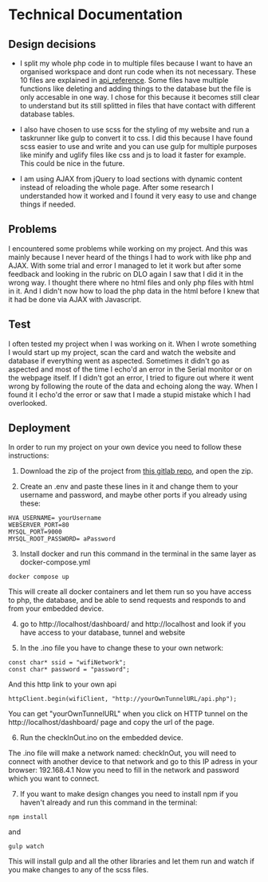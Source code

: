 # Technical Documentation

<!--
Your technical documentation should contain information about the design decisions you made, the problems you encountered and how you solved them. It should also contain information about the technologies you used and why you used them. It should also contain information about the structure of your website, and how the different parts of your website interact with each other.

In your technical documentation you should also describe how you tested your application, and how you deployed your application. -->

## Design decisions

- I split my whole php code in to multiple files because I want to have an organised workspace and dont run code when its not necessary. These 10 files are explained in <a href="../api_reference">api_reference</a>. Some files have multiple functions like deleting and adding things to the database but the file is only accesable in one way. I chose for this because it becomes still clear to understand but its still splitted in files that have contact with different database tables.

- I also have chosen to use scss for the styling of my website and run a taskrunner like gulp to convert it to css. I did this because I have found scss easier to use and write and you can use gulp for multiple purposes like minify and uglify files like css and js to load it faster for example. This could be nice in the future.

- I am using AJAX from jQuery to load sections with dynamic content instead of reloading the whole page. After some research I understanded how it worked and I found it very easy to use and change things if needed.

## Problems

I encountered some problems while working on my project. And this was mainly because I never heard of the things I had to work with like php and AJAX.
With some trial and error I managed to let it work but after some feedback and looking in the rubric on DLO again I saw that I did it in the wrong way. I thought there where no html files and only php files with html in it. And I didn't now how to load the php data in the html before I knew that it had be done via AJAX with Javascript.

## Test

I often tested my project when I was working on it. When I wrote something I would start up my project, scan the card and watch the website and database if everything went as aspected. Sometimes it didn't go as aspected and most of the time I echo'd an error in the Serial monitor or on the webpage itself. If I didn't got an error, I tried to figure out where it went wrong by following the route of the data and echoing along the way. When I found it I echo'd the error or saw that I made a stupid mistake which I had overlooked.

## Deployment

In order to run my project on your own device you need to follow these instructions:

1. Download the zip of the project from <a href="https://gitlab.fdmci.hva.nl/IoT/2023-2024-semester-1/individual-project/iot-molenaj20">this gitlab repo</a>, and open the zip.

2. Create an .env and paste these lines in it and change them to your username and password, and maybe other ports if you already using these:

```
HVA_USERNAME= yourUsername
WEBSERVER_PORT=80
MYSQL_PORT=9000
MYSQL_ROOT_PASSWORD= aPassword
```

3. Install docker and run this command in the terminal in the same layer as docker-compose.yml

```
docker compose up
```

This will create all docker containers and let them run so you have access to php, the database, and be able to send requests and responds to and from your embedded device.

4. go to http://localhost/dashboard/ and http://localhost and look if you have access to your database, tunnel and website

5. In the .ino file you have to change these to your own network:

```
const char* ssid = "wifiNetwork";
const char* password = "password";
```

And this http link to your own api

```
httpClient.begin(wifiClient, "http://yourOwnTunnelURL/api.php");
```

You can get "yourOwnTunnelURL" when you click on HTTP tunnel on the http://localhost/dashboard/ page and copy the url of the page.

6. Run the checkInOut.ino on the embedded device.

The .ino file will make a network named: checkInOut, you will need to connect with another device to that network and go to this IP adress in your browser: 192.168.4.1
Now you need to fill in the network and password which you want to connect.

7. If you want to make design changes you need to install npm if you haven't already and run this command in the terminal:

```
npm install
```

and

```
gulp watch
```

This will install gulp and all the other libraries and let them run and watch if you make changes to any of the scss files.
